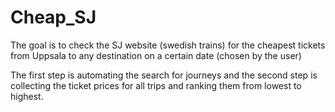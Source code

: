 # Cheap_SJ

The goal is to check the SJ website (swedish trains) for the cheapest tickets from Uppsala to any destination on a certain date (chosen by the user)

The first step is automating the search for journeys and the second step is collecting the ticket prices for all trips and ranking them from lowest to highest.
